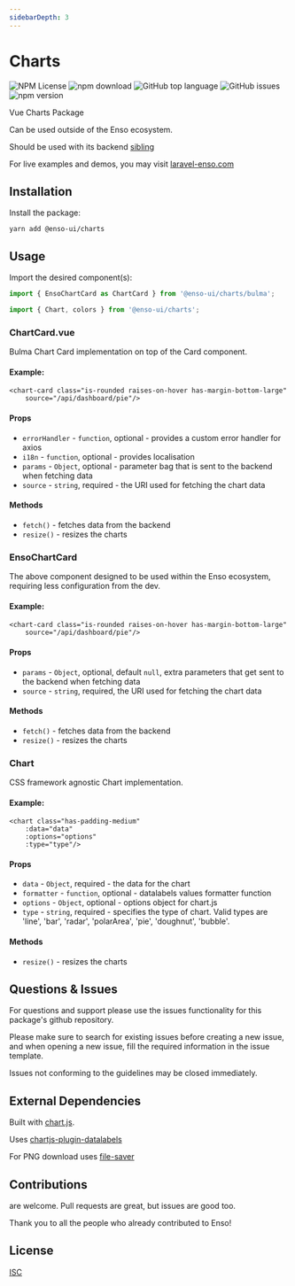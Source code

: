 ```yaml
---
sidebarDepth: 3
---
```


# Charts

![NPM License](https://img.shields.io/npm/l/@enso-ui/charts.svg)
![npm download](https://img.shields.io/npm/dm/@enso-ui/charts.svg)
![GitHub top language](https://img.shields.io/github/languages/top/enso-ui/charts.svg)
![GitHub issues](https://img.shields.io/github/issues/enso-ui/charts.svg)
![npm version](https://img.shields.io/npm/v/@enso-ui/charts.svg)

Vue Charts Package

Can be used outside of the Enso ecosystem.

Should be used with its backend [sibling](https://github.com/laravel-enso/Charts)

For live examples and demos, you may visit [laravel-enso.com](https://www.laravel-enso.com)

## Installation

Install the package:
```
yarn add @enso-ui/charts
```

## Usage
Import the desired component(s):
```js
import { EnsoChartCard as ChartCard } from '@enso-ui/charts/bulma';
```

```js
import { Chart, colors } from '@enso-ui/charts';
```

### ChartCard.vue

Bulma Chart Card implementation on top of the Card component.

#### Example:
```vue
<chart-card class="is-rounded raises-on-hover has-margin-bottom-large"
    source="/api/dashboard/pie"/>
```

#### Props
- `errorHandler` - `function`, optional - provides a custom error handler for axios
- `i18n` - `function`, optional - provides localisation
- `params` - `Object`, optional - parameter bag that is sent to the backend when fetching data
- `source` - `string`, required - the URI used for fetching the chart data
 
#### Methods
- `fetch()` - fetches data from the backend
- `resize()` - resizes the charts

### EnsoChartCard

The above component designed to be used within the Enso ecosystem, requiring less configuration from the dev. 

#### Example:
```vue
<chart-card class="is-rounded raises-on-hover has-margin-bottom-large"
    source="/api/dashboard/pie"/>
```

#### Props
- `params` - `Object`, optional, default `null`, extra parameters that get sent to the backend when fetching data
- `source` - `string`, required, the URI used for fetching the chart data

#### Methods
- `fetch()` - fetches data from the backend
- `resize()` - resizes the charts

### Chart

CSS framework agnostic Chart implementation.

#### Example:
```vue
<chart class="has-padding-medium"
    :data="data"
    :options="options"
    :type="type"/>
```

#### Props
- `data` - `Object`, required - the data for the chart
- `formatter` - `function`, optional - datalabels values formatter function
- `options` - `Object`, optional - options object for chart.js
- `type` - `string`, required - specifies the type of chart.  Valid types are 'line', 'bar', 'radar', 'polarArea', 'pie', 'doughnut', 'bubble'.
 
#### Methods
- `resize()` - resizes the charts

## Questions & Issues

For questions and support please use the issues functionality
for this package's github repository.

Please make sure to search for existing issues before creating a new issue,
and when opening a new issue, fill the required information in the issue template.

Issues not conforming to the guidelines may be closed immediately.

## External Dependencies

Built with [chart.js](https://www.chartjs.org/docs/latest/).

Uses [chartjs-plugin-datalabels](https://chartjs-plugin-datalabels.netlify.com/)

For PNG download uses [file-saver](https://github.com/eligrey/FileSaver.js#readme)

## Contributions

are welcome. Pull requests are great, but issues are good too.

Thank you to all the people who already contributed to Enso!

## License

[ISC](https://opensource.org/licenses/ISC)
